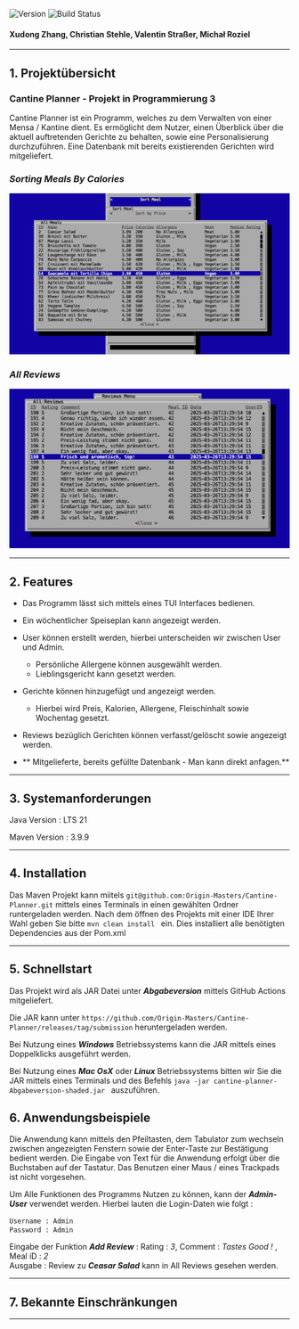 ![Version](https://img.shields.io/badge/version-Abgabeversion-purple)
![Build Status](https://github.com/Origin-Masters/Cantine-Planner/actions/workflows/maven.yml/badge.svg?branch=main)

#### Xudong Zhang, Christian Stehle, Valentin Straßer, Michał Roziel

---

## 1. Projektübersicht

### Cantine Planner - Projekt in Programmierung 3

Cantine Planner ist ein Programm, welches zu dem Verwalten von einer Mensa / Kantine dient. Es ermöglicht dem Nutzer, einen Überblick über die aktuell auftretenden Gerichte zu behalten, sowie eine Personalisierung durchzuführen.
Eine Datenbank mit bereits existierenden Gerichten wird mitgeliefert.


### _**Sorting Meals By Calories**_
![Meals By Calories](images/mealsByCalories.png)

### _**All Reviews**_
![All Reviews](images/AllReviews.png)


---

## 2. Features
- Das Programm lässt sich mittels eines TUI Interfaces bedienen.
- Ein wöchentlicher Speiseplan kann angezeigt werden.
- User können erstellt werden, hierbei unterscheiden wir zwischen User und Admin.
	- Persönliche Allergene können ausgewählt werden.
	- Lieblingsgericht kann gesetzt werden.
- Gerichte können hinzugefügt und angezeigt werden.
	- Hierbei wird Preis, Kalorien, Allergene, Fleischinhalt sowie Wochentag gesetzt.
- Reviews bezüglich Gerichten können verfasst/gelöscht sowie angezeigt werden.

- ** Mitgelieferte, bereits gefüllte Datenbank - Man kann direkt anfagen.**

---

## 3. Systemanforderungen
Java Version : LTS 21

Maven Version : 3.9.9

---
## 4. Installation
Das Maven Projekt kann miitels ` git@github.com:Origin-Masters/Cantine-Planner.git ` mittels eines Terminals in einen gewählten Ordner runtergeladen werden.
Nach dem öffnen des Projekts mit einer IDE Ihrer Wahl geben Sie bitte
`mvn clean install ` ein. Dies installiert alle benötigten Dependencies aus der Pom.xml



---
## 5. Schnellstart

Das Projekt wird als JAR Datei unter **_Abgabeversion_** mittels GitHub Actions  mitgeliefert.

Die JAR kann unter ` https://github.com/Origin-Masters/Cantine-Planner/releases/tag/submission ` heruntergeladen werden.

Bei Nutzung eines **_Windows_** Betriebssystems kann die JAR mittels eines Doppelklicks ausgeführt werden.

Bei Nutzung eines **_Mac OsX_** oder **_Linux_** Betriebssystems bitten wir Sie die JAR mittels eines Terminals und des Befehls `java -jar cantine-planner-Abgabeversion-shaded.jar ` auszuführen.

## 6. Anwendungsbeispiele
Die Anwendung kann mittels den Pfeiltasten, dem Tabulator zum wechseln zwischen angezeigten Fenstern sowie der Enter-Taste zur Bestätigung bedient werden.
Die Eingabe von Text für die Anwendung erfolgt über die Buchstaben auf der Tastatur.
Das Benutzen einer Maus / eines Trackpads ist nicht vorgesehen.

Um Alle Funktionen des Programms Nutzen zu können, kann der **_Admin-User_** verwendet werden.
Hierbei lauten die Login-Daten wie folgt :
```
Username : Admin
Password : Admin
```

Eingabe der Funktion **_Add Review_** : Rating : _3_, Comment : _Tastes Good !_ , Meal iD : _2_ <br>
Ausgabe : Review zu **_Ceasar Salad_**  kann in All Reviews gesehen werden.


---

## 7. Bekannte Einschränkungen


---

